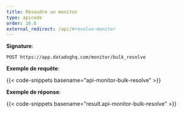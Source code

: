 ```yaml
---
title: Résoudre un monitor
type: apicode
order: 16.6
external_redirect: /api/#resolve-monitor
---
```


**Signature**:

`POST https://app.datadoghq.com/monitor/bulk_resolve`

**Exemple de requête**:

{{< code-snippets basename="api-monitor-bulk-resolve" >}}

**Exemple de réponse**:

{{< code-snippets basename="result.api-monitor-bulk-resolve" >}}

